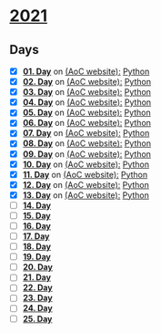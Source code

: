 # [2021](https://adventofcode.com/2021)

## Days
- [x] [**01. Day**](01.%20Day%20-%20Sonar%20Sweep/challenge.md) on [(AoC website):](https://adventofcode.com/2021/day/1) 
      [Python](01.%20Day%20-%20Sonar%20Sweep/solution.py)
- [x] [**02. Day**](02.%20Day%20-%20Dive!/challenge.md) on [(AoC website):](https://adventofcode.com/2021/day/2) 
      [Python](02.%20Day%20-%20Dive!/solution.py)
- [x] [**03. Day**](03.%20Day%20-%20Binary%20Diagnostic/challenge.md) on [(AoC website):](https://adventofcode.com/2021/day/3) 
      [Python](03.%20Day%20-%20Binary%20Diagnostic/solution.py)
- [x] [**04. Day**](04.%20Day%20-%20Giant%20Squid/challenge.md) on [(AoC website):](https://adventofcode.com/2021/day/4) 
      [Python](04.%20Day%20-%20Giant%20Squid/solution.py)
- [x] [**05. Day**](05.%20Day%20-%20Hydrothermal%20Venture/challenge.md) on [(AoC website):](https://adventofcode.com/2021/day/5) 
      [Python](05.%20Day%20-%20Hydrothermal%20Venture/solution.py)
- [x] [**06. Day**](06.%20Day%20-%20Lanternfish/challenge.md) on [(AoC website):](https://adventofcode.com/2021/day/6) 
      [Python](06.%20Day%20-%20Lanternfish/solution.py)
- [x] [**07. Day**](07.%20Day%20-%20The%20Treachery%20of%20Whales/challenge.md) on [(AoC website):](https://adventofcode.com/2021/day/7) 
      [Python](07.%20Day%20-%20The%20Treachery%20of%20Whales/solution.py)
- [x] [**08. Day**](08.%20Day%20-%20Seven%20Segment%20Search/challenge.md) on [(AoC website):](https://adventofcode.com/2021/day/8) 
      [Python](08.%20Day%20-%20Seven%20Segment%20Search/solution.py)
- [x] [**09. Day**](09.%20Day%20-%20Smoke%20Basin/challenge.md) on [(AoC website):](https://adventofcode.com/2021/day/9) 
      [Python](09.%20Day%20-%20Smoke%20Basin/solution.py)
- [x] [**10. Day**](10.%20Day%20-%20Syntax%20Scoring/challenge.md) on [(AoC website):](https://adventofcode.com/2021/day/10) 
      [Python](10.%20Day%20-%20Syntax%20Scoring/solution.py)
- [x] [**11. Day**](11.%20Day%20-%20Dumbo%20Octopus/challenge.md) on [(AoC website):](https://adventofcode.com/2021/day/11) 
      [Python](11.%20Day%20-%20Dumbo%20Octopus/solution.py)
- [x] [**12. Day**](12.%20Day%20-%20Passage%20Pathing/challenge.md) on [(AoC website):](https://adventofcode.com/2021/day/12) 
      [Python](12.%20Day%20-%20Passage%20Pathing/solution.py)
- [x] [**13. Day**](13.%20Day%20-%20Transparent%20Origami/challenge.md) on [(AoC website):](https://adventofcode.com/2021/day/13) 
      [Python](13.%20Day%20-%20Transparent%20Origami/solution.py)
- [ ] [**14. Day**]()
- [ ] [**15. Day**]()
- [ ] [**16. Day**]()
- [ ] [**17. Day**]()
- [ ] [**18. Day**]()
- [ ] [**19. Day**]()
- [ ] [**20. Day**]()
- [ ] [**21. Day**]()
- [ ] [**22. Day**]()
- [ ] [**23. Day**]()
- [ ] [**24. Day**]()
- [ ] [**25. Day**]()

